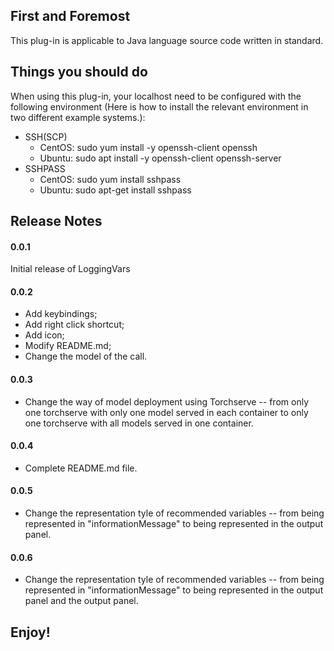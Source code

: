 ## First and Foremost

This plug-in is applicable to Java language source code written in standard.

## Things you should do

When using this plug-in, your localhost need to be configured with the following environment (Here is how to install the relevant environment in two different example systems.):
* SSH(SCP)
    + CentOS:  sudo yum install -y openssh-client openssh
    + Ubuntu:  sudo apt install -y openssh-client openssh-server
* SSHPASS
    + CentOS:  sudo yum install sshpass
    + Ubuntu:  sudo apt-get install sshpass

## Release Notes

#### 0.0.1
Initial release of LoggingVars

#### 0.0.2
* Add keybindings;
* Add right click shortcut;
* Add icon;
* Modify README.md;
* Change the model of the call.

#### 0.0.3
* Change the way of model deployment using Torchserve -- from only one torchserve with only one model served in each container to only one torchserve with all models served in one container.

#### 0.0.4
* Complete README.md file.

#### 0.0.5
* Change the representation tyle of recommended variables -- from being represented in "informationMessage" to being represented in the output panel.

#### 0.0.6
* Change the representation tyle of recommended variables -- from being represented in "informationMessage" to being represented in the output panel and the output panel.

## Enjoy!